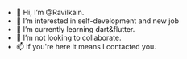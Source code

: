 - 👋 Hi, I’m @Ravilkain.
- 👀 I’m interested in self-development and new job
- 🌱 I’m currently learning dart&flutter.
- 💞️ I’m not looking to collaborate.
- 📫 If you're here it means I contacted you.

<!---
Ravilkain/Ravilkain is a ✨ special ✨ repository because its `README.md` (this file) appears on your GitHub profile.
You can click the Preview link to take a look at your changes.
--->
